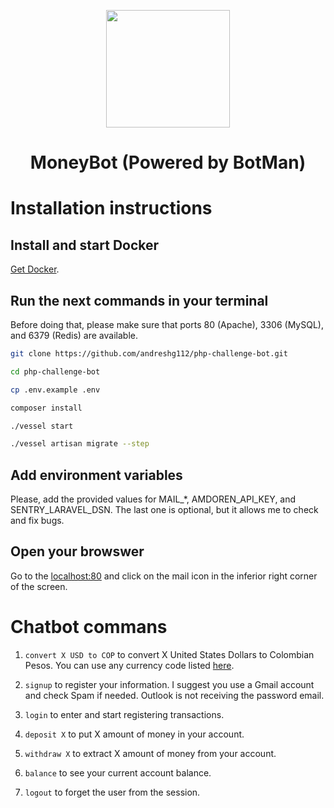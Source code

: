 <p align="center"><img height="188" width="198" src="https://botman.io/img/botman.png"></p>
<h1 align="center">MoneyBot (Powered by BotMan)</h1>

# Installation instructions

## Install and start Docker

[Get Docker](https://docs.docker.com/get-docker).

## Run the next commands in your terminal

Before doing that, please make sure that ports 80 (Apache), 3306 (MySQL), and 6379 (Redis) are available.

```bash
git clone https://github.com/andreshg112/php-challenge-bot.git

cd php-challenge-bot

cp .env.example .env

composer install

./vessel start

./vessel artisan migrate --step
```

## Add environment variables

Please, add the provided values for MAIL\_\*, AMDOREN_API_KEY, and SENTRY_LARAVEL_DSN. The last one is optional, but it allows me to check and fix bugs.

## Open your browswer

Go to the [localhost:80](http://localhost) and click on the mail icon in the inferior right corner of the screen.

# Chatbot commans

1.  `convert X USD to COP` to convert X United States Dollars to Colombian Pesos. You can use any currency code listed [here](https://www.amdoren.com/currency-list).

2.  `signup` to register your information. I suggest you use a Gmail account and check Spam if needed. Outlook is not receiving the password email.

3.  `login` to enter and start registering transactions.

4.  `deposit X` to put X amount of money in your account.

5.  `withdraw X` to extract X amount of money from your account.

6.  `balance` to see your current account balance.

7.  `logout` to forget the user from the session.
